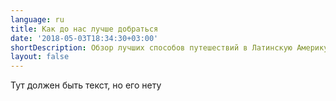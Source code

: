 ```yaml
---
language: ru
title: Как до нас лучше добраться
date: '2018-05-03T18:34:30+03:00'
shortDescription: Обзор лучших способов путешествий в Латинскую Америку
layout: false
---
```

Тут должен быть текст, но его нету

